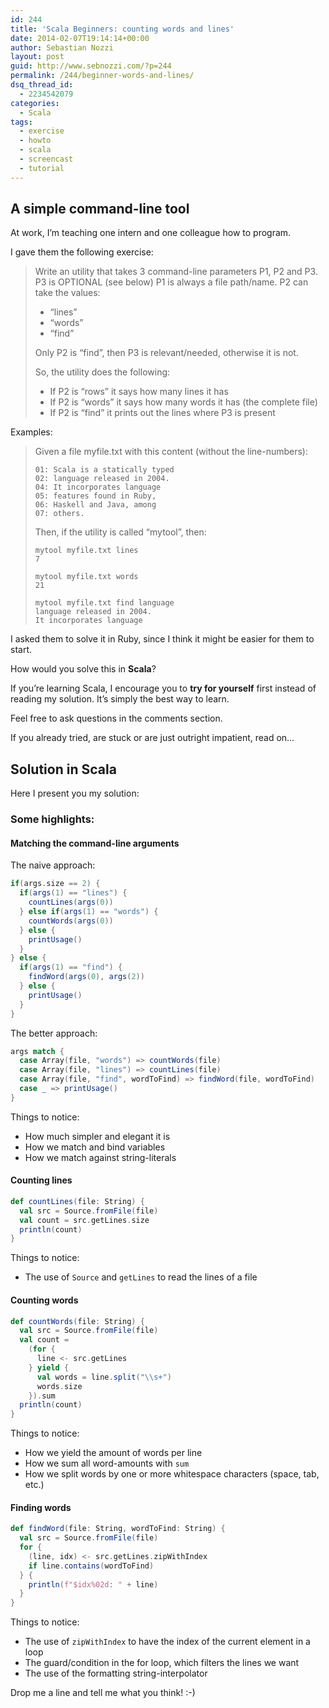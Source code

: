 ```yaml
---
id: 244
title: 'Scala Beginners: counting words and lines'
date: 2014-02-07T19:14:14+00:00
author: Sebastian Nozzi
layout: post
guid: http://www.sebnozzi.com/?p=244
permalink: /244/beginner-words-and-lines/
dsq_thread_id:
  - 2234542079
categories:
  - Scala
tags:
  - exercise
  - howto
  - scala
  - screencast
  - tutorial
---
```

## A simple command-line tool

At work, I&#8217;m teaching one intern and one colleague how to program.

I gave them the following exercise:

> Write an utility that takes 3 command-line parameters P1, P2 and P3. P3 is OPTIONAL (see below) P1 is always a file path/name. P2 can take the values:
> 
>   * &#8220;lines&#8221;
>   * &#8220;words&#8221;
>   * &#8220;find&#8221; 
> 
> Only P2 is &#8220;find&#8221;, then P3 is relevant/needed, otherwise it is not.
> 
> So, the utility does the following:
> 
>   * If P2 is &#8220;rows&#8221; it says how many lines it has
>   * If P2 is &#8220;words&#8221; it says how many words it has (the complete file)
>   * If P2 is &#8220;find&#8221; it prints out the lines where P3 is present

<!--more-->

Examples:

> Given a file myfile.txt with this content (without the line-numbers):
> 
>     01: Scala is a statically typed 
>     02: language released in 2004. 
>     04: It incorporates language 
>     05: features found in Ruby, 
>     06: Haskell and Java, among 
>     07: others.
>     
> 
> Then, if the utility is called &#8220;mytool&#8221;, then:
> 
>     mytool myfile.txt lines 
>     7
>     
>     mytool myfile.txt words 
>     21
>     
>     mytool myfile.txt find language 
>     language released in 2004. 
>     It incorporates language
>     

I asked them to solve it in Ruby, since I think it might be easier for them to start.

How would you solve this in **Scala**?

If you&#8217;re learning Scala, I encourage you to **try for yourself** first instead of reading my solution. It&#8217;s simply the best way to learn.

Feel free to ask questions in the comments section.

If you already tried, are stuck or are just outright impatient, read on&#8230;

## Solution in Scala

Here I present you my solution:

### Some highlights:

#### Matching the command-line arguments

The naive approach:

```scala
if(args.size == 2) {
  if(args(1) == "lines") {
    countLines(args(0))
  } else if(args(1) == "words") {
    countWords(args(0))
  } else {
    printUsage()
  }
} else {
  if(args(1) == "find") {
    findWord(args(0), args(2))
  } else {
    printUsage()
  }
}
```

The better approach:

```scala
args match {
  case Array(file, "words") => countWords(file)
  case Array(file, "lines") => countLines(file)
  case Array(file, "find", wordToFind) => findWord(file, wordToFind)
  case _ => printUsage()
}
```

Things to notice:

  * How much simpler and elegant it is
  * How we match and bind variables
  * How we match against string-literals

#### Counting lines

```scala
def countLines(file: String) {
  val src = Source.fromFile(file)
  val count = src.getLines.size
  println(count)
}
```

Things to notice:

  * The use of `Source` and `getLines` to read the lines of a file

#### Counting words

```scala
def countWords(file: String) {
  val src = Source.fromFile(file)
  val count =
    (for {
      line <- src.getLines
    } yield {
      val words = line.split("\\s+")
      words.size
    }).sum
  println(count)
}
```

Things to notice:

  * How we yield the amount of words per line
  * How we sum all word-amounts with `sum`
  * How we split words by one or more whitespace characters (space, tab, etc.)

#### Finding words

```scala
def findWord(file: String, wordToFind: String) {
  val src = Source.fromFile(file)
  for {
    (line, idx) <- src.getLines.zipWithIndex
    if line.contains(wordToFind)
  } {
    println(f"$idx%02d: " + line)
  }
}
```

Things to notice:

  * The use of `zipWithIndex` to have the index of the current element in a loop
  * The guard/condition in the for loop, which filters the lines we want
  * The use of the formatting string-interpolator

Drop me a line and tell me what you think! :-)
